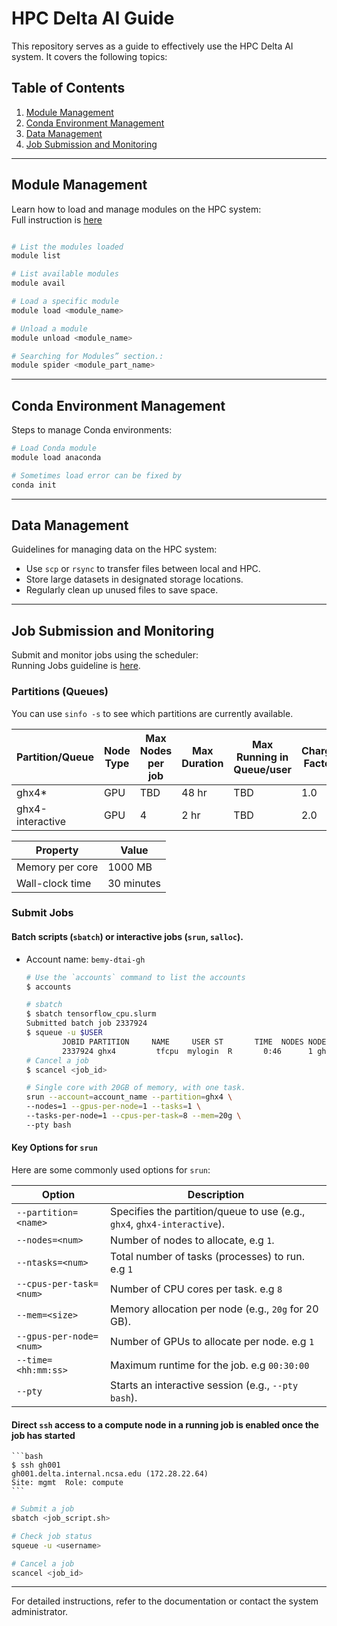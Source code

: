 # HPC Delta AI Guide

This repository serves as a guide to effectively use the HPC Delta AI system. It covers the following topics:

## Table of Contents
1. [Module Management](#module-management)
2. [Conda Environment Management](#conda-environment-management)
3. [Data Management](#data-management)
4. [Job Submission and Monitoring](#job-submission-and-monitoring)

---

## Module Management
Learn how to load and manage modules on the HPC system:  
Full instruction is [here](https://lmod.readthedocs.io/en/latest/010_user.html)
```bash

# List the modules loaded
module list

# List available modules
module avail

# Load a specific module
module load <module_name>

# Unload a module
module unload <module_name>

# Searching for Modules” section.:
module spider <module_part_name>
```

---

## Conda Environment Management
Steps to manage Conda environments:
```bash
# Load Conda module
module load anaconda

# Sometimes load error can be fixed by
conda init
```

---

## Data Management
Guidelines for managing data on the HPC system:
- Use `scp` or `rsync` to transfer files between local and HPC.
- Store large datasets in designated storage locations.
- Regularly clean up unused files to save space.

---

## Job Submission and Monitoring
Submit and monitor jobs using the scheduler:  
Running Jobs guideline is [here](https://docs.ncsa.illinois.edu/systems/deltaai/en/latest/user-guide/running-jobs.html).

### Partitions (Queues)

You can use `sinfo -s` to see which partitions are currently available.

| Partition/Queue      | Node Type | Max Nodes per job | Max Duration | Max Running in Queue/user | Charge Factor |
|-----------------------|-----------|-------------------|--------------|---------------------------|---------------|
| ghx4*                | GPU       | TBD               | 48 hr        | TBD                       | 1.0           |
| ghx4-interactive     | GPU       | 4                 | 2 hr         | TBD                       | 2.0           |

| Property         | Value       |
|-------------------|-------------|
| Memory per core   | 1000 MB     |
| Wall-clock time   | 30 minutes  |

### Submit Jobs
#### Batch scripts (`sbatch`) or interactive jobs (`srun`, `salloc`).
- Account name: `bemy-dtai-gh`
    ```bash
    # Use the `accounts` command to list the accounts
    $ accounts

    # sbatch
    $ sbatch tensorflow_cpu.slurm
    Submitted batch job 2337924
    $ squeue -u $USER
            JOBID PARTITION     NAME     USER ST       TIME  NODES NODELIST(REASON)
            2337924 ghx4         tfcpu  mylogin  R       0:46      1 gh006
    # Cancel a job
    $ scancel <job_id>

    # Single core with 20GB of memory, with one task.
    srun --account=account_name --partition=ghx4 \
    --nodes=1 --gpus-per-node=1 --tasks=1 \
    --tasks-per-node=1 --cpus-per-task=8 --mem=20g \
    --pty bash
    ```

#### Key Options for `srun`

Here are some commonly used options for `srun`:

| Option                  | Description                                                             |
|-------------------------|-------------------------------------------------------------------------|
| `--partition=<name>`    | Specifies the partition/queue to use (e.g., `ghx4`, `ghx4-interactive`). |
| `--nodes=<num>`         | Number of nodes to allocate, e.g `1`.                                            |
| `--ntasks=<num>`        | Total number of tasks (processes) to run. e.g `1`                               |
| `--cpus-per-task=<num>` | Number of CPU cores per task. e.g `8`                                          |
| `--mem=<size>`          | Memory allocation per node (e.g., `20g` for 20 GB).                     |
| `--gpus-per-node=<num>`      | Number of GPUs to allocate per node. e.g `1`                                   |
| `--time=<hh:mm:ss>`     | Maximum runtime for the job.  e.g `00:30:00`                                          |
| `--pty`                 | Starts an interactive session (e.g., `--pty bash`).                     |

#### Direct `ssh` access to a compute node in a running job is enabled once the job has started
    ```bash
    $ ssh gh001
    gh001.delta.internal.ncsa.edu (172.28.22.64)
    Site: mgmt  Role: compute
    ```

```bash
# Submit a job
sbatch <job_script.sh>

# Check job status
squeue -u <username>

# Cancel a job
scancel <job_id>
```

---

For detailed instructions, refer to the documentation or contact the system administrator.